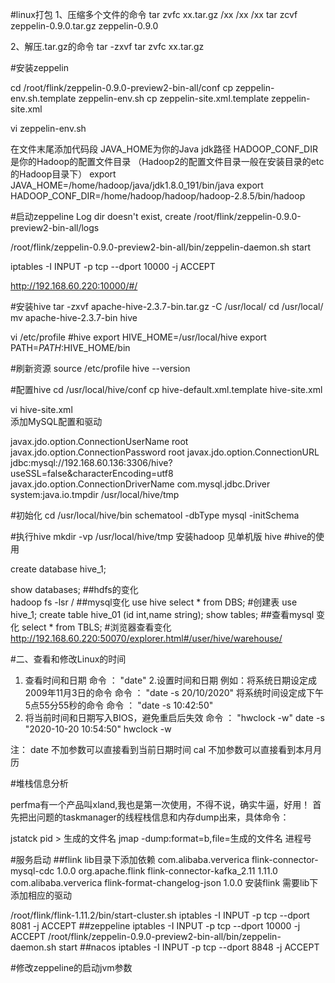 #linux打包
 1、压缩多个文件的命令
tar   zvfc   xx.tar.gz  /xx /xx /xx
tar   zcvf    zeppelin-0.9.0.tar.gz   zeppelin-0.9.0

2、解压.tar.gz的命令
tar -zxvf tar   zvfc   xx.tar.gz

#安装zeppelin

cd /root/flink/zeppelin-0.9.0-preview2-bin-all/conf
cp zeppelin-env.sh.template zeppelin-env.sh
cp zeppelin-site.xml.template zeppelin-site.xml

vi zeppelin-env.sh


在文件末尾添加代码段 
JAVA_HOME为你的Java jdk路径 
HADOOP_CONF_DIR是你的Hadoop的配置文件目录 
（Hadoop2的配置文件目录一般在安装目录的etc的Hadoop目录下）
export JAVA_HOME=/home/hadoop/java/jdk1.8.0_191/bin/java
export HADOOP_CONF_DIR=/home/hadoop/hadoop/hadoop-2.8.5/bin/hadoop

#启动zeppeline
Log dir doesn't exist, create /root/flink/zeppelin-0.9.0-preview2-bin-all/logs

/root/flink/zeppelin-0.9.0-preview2-bin-all/bin/zeppelin-daemon.sh start

iptables -I INPUT -p tcp --dport 10000 -j ACCEPT

http://192.168.60.220:10000/#/

#安装hive
tar -zxvf apache-hive-2.3.7-bin.tar.gz -C /usr/local/
cd /usr/local/
 mv apache-hive-2.3.7-bin hive
 
 vi /etc/profile
 #hive
 export HIVE_HOME=/usr/local/hive
 export PATH=$PATH:$HIVE_HOME/bin

#刷新资源
 source /etc/profile
  hive --version
  
#配置hive
 cd /usr/local/hive/conf
 cp hive-default.xml.template hive-site.xml
 
 vi hive-site.xml  
 添加MySQL配置和驱动
 
 <!-- 插入一下代码 -->
   <property>
     <name>javax.jdo.option.ConnectionUserName</name>
     <!--用户名（这4是新添加的，记住删除配置文件原有的哦！）-->
     <value>root</value>
   </property>
   <property>
     <name>javax.jdo.option.ConnectionPassword</name>
     <!--密码-->
     <value>root</value>
   </property>
   <property>
     <name>javax.jdo.option.ConnectionURL</name>
     <!--mysql-->
     <value>jdbc:mysql://192.168.60.136:3306/hive?useSSL=false&amp;characterEncoding=utf8</value>
   </property>
   <property>
     <name>javax.jdo.option.ConnectionDriverName</name>
     <!--mysql驱动程序-->
     <value>com.mysql.jdbc.Driver</value>
   </property>
   
   
  <property>
     <name>system:java.io.tmpdir</name>
     <value>/usr/local/hive/tmp</value>
   </property>
   <!-- 到此结束代码 -->
 
 
 #初始化
 cd /usr/local/hive/bin
 schematool -dbType mysql -initSchema
 
 
 
 #执行hive
 mkdir -vp /usr/local/hive/tmp
 安装hadoop  见单机版
 hive
 #hive的使用
 
 create database hive_1;
 
 show databases;
 ##hdfs的变化   
  hadoop fs -lsr /
 ##mysql变化
 use hive
 select * from DBS;
 #创建表
  use hive_1;
create table hive_01 (id int,name string);
show tables;
##查看mysql 变化
select * from TBLS;
#浏览器查看变化
http://192.168.60.220:50070/explorer.html#/user/hive/warehouse/



#二、查看和修改Linux的时间
1. 查看时间和日期
命令 ： "date"
2.设置时间和日期
例如：将系统日期设定成2009年11月3日的命令
命令 ： "date -s 20/10/2020"
将系统时间设定成下午5点55分55秒的命令
命令 ： "date -s 10:42:50"
3. 将当前时间和日期写入BIOS，避免重启后失效
命令 ： "hwclock -w"
date -s "2020-10-20 10:54:50"
hwclock -w
 
注：
date
不加参数可以直接看到当前日期时间
cal
不加参数可以直接看到本月月历


#堆栈信息分析

perfma有一个产品叫xland,我也是第一次使用，不得不说，确实牛逼，好用！
首先把出问题的taskmanager的线程栈信息和内存dump出来，具体命令：


jstatck pid > 生成的文件名
jmap -dump:format=b,file=生成的文件名 进程号


#服务启动
##flink
lib目录下添加依赖
  <dependency>
            <groupId>com.alibaba.ververica</groupId>
            <artifactId>flink-connector-mysql-cdc</artifactId>
            <version>1.0.0</version>
        </dependency>
        <dependency>
            <groupId>org.apache.flink</groupId>
            <artifactId>flink-connector-kafka_2.11</artifactId>
            <version>1.11.0</version>
        </dependency>
        <dependency>
            <groupId>com.alibaba.ververica</groupId>
            <artifactId>flink-format-changelog-json</artifactId>
            <version>1.0.0</version>
        </dependency>
安装flink 需要lib下添加相应的驱动

 /root/flink/flink-1.11.2/bin/start-cluster.sh 
    iptables -I INPUT -p tcp --dport 8081 -j ACCEPT
##zeppeline
iptables -I INPUT -p tcp --dport 10000 -j ACCEPT
/root/flink/zeppelin-0.9.0-preview2-bin-all/bin/zeppelin-daemon.sh start
##nacos
iptables -I INPUT -p tcp --dport 8848 -j ACCEPT

#修改zeppeline的启动jvm参数
 
 
 
